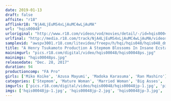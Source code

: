 ```yaml
---
date: 2019-01-13
draft: false
affsite: "r18"
afflinkr18: "NjA4LjEuMS4xLjAuMC4wLjAuMA"
url: "hqis00048"
urloriginal: "http://www.r18.com/videos/vod/movies/detail/-/id=hqis00048"
urlfinal: "http://media.r18.com/track/NjA4LjEuMS4xLjAuMC4wLjAuMA/videos/vod/movies/detail/-/id=hqis00048"
samplevid: "awspv3001.r18.com/litevideo/freepv/h/hqi/hqis048/hqis048_dmb_w.mp4"
title: "A Henry Tsukamoto Production A Stepmom Blossoms In Insane Ecstasy A Tight And Amazing Stepmom/Please Stepmom, Be Quiet!/A Stepmom Who Seduced Her Daughter's Husband/A Stepmom Who Smelled Like Sex"
mainimgurl: "pics.r18.com/digital/video/hqis00048/hqis00048ps.jpg"
mainimgs: "hqis00048ps.jpg"
releasedate: "Dec. 28, 2017"
duration: 94
productioncomp: "FA Pro"
girls: ['Miko Koike', 'Azusa Mayumi', 'Madoka Karasuma', 'Ran Mashiro']
categories: ['Stepmom', 'Mature Woman', 'Married Woman', 'Big Asses', 'Drama', 'Hi-Def']
imgurls: ['pics.r18.com/digital/video/hqis00048/hqis00048jp-1.jpg', 'pics.r18.com/digital/video/hqis00048/hqis00048jp-2.jpg', 'pics.r18.com/digital/video/hqis00048/hqis00048jp-3.jpg', 'pics.r18.com/digital/video/hqis00048/hqis00048jp-4.jpg', 'pics.r18.com/digital/video/hqis00048/hqis00048jp-5.jpg', 'pics.r18.com/digital/video/hqis00048/hqis00048jp-6.jpg', 'pics.r18.com/digital/video/hqis00048/hqis00048jp-7.jpg', 'pics.r18.com/digital/video/hqis00048/hqis00048jp-8.jpg', 'pics.r18.com/digital/video/hqis00048/hqis00048jp-9.jpg', 'pics.r18.com/digital/video/hqis00048/hqis00048jp-10.jpg', 'pics.r18.com/digital/video/hqis00048/hqis00048jp-11.jpg', 'pics.r18.com/digital/video/hqis00048/hqis00048jp-12.jpg', 'pics.r18.com/digital/video/hqis00048/hqis00048jp-13.jpg', 'pics.r18.com/digital/video/hqis00048/hqis00048jp-14.jpg', 'pics.r18.com/digital/video/hqis00048/hqis00048jp-15.jpg', 'pics.r18.com/digital/video/hqis00048/hqis00048jp-16.jpg', 'pics.r18.com/digital/video/hqis00048/hqis00048jp-17.jpg', 'pics.r18.com/digital/video/hqis00048/hqis00048jp-18.jpg', 'pics.r18.com/digital/video/hqis00048/hqis00048jp-19.jpg', 'pics.r18.com/digital/video/hqis00048/hqis00048jp-20.jpg']
imgs: ['hqis00048jp-1.jpg', 'hqis00048jp-2.jpg', 'hqis00048jp-3.jpg', 'hqis00048jp-4.jpg', 'hqis00048jp-5.jpg', 'hqis00048jp-6.jpg', 'hqis00048jp-7.jpg', 'hqis00048jp-8.jpg', 'hqis00048jp-9.jpg', 'hqis00048jp-10.jpg', 'hqis00048jp-11.jpg', 'hqis00048jp-12.jpg', 'hqis00048jp-13.jpg', 'hqis00048jp-14.jpg', 'hqis00048jp-15.jpg', 'hqis00048jp-16.jpg', 'hqis00048jp-17.jpg', 'hqis00048jp-18.jpg', 'hqis00048jp-19.jpg', 'hqis00048jp-20.jpg']
---
```

